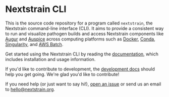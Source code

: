 # Nextstrain CLI

This is the source code repository for a program called `nextstrain`, the
Nextstrain command-line interface (CLI).  It aims to provide a consistent way
to run and visualize pathogen builds and access Nextstrain components like
[Augur][] and [Auspice][] across computing platforms such as [Docker][],
[Conda][], [Singularity][], and [AWS Batch][].

Get started using the Nextstrain CLI by reading the [documentation][], which
includes installation and usage information.

If you'd like to contribute to development, the [development docs][] should
help you get going.  We're glad you'd like to contribute!

If you need help (or just want to say hi!), [open an issue][] or send us an
email to <hello@nextstrain.org>.


[Augur]: https://docs.nextstrain.org/projects/augur/
[Auspice]: https://docs.nextstrain.org/projects/auspice/
[Docker]: https://docs.nextstrain.org/projects/cli/page/runtimes/docker/
[Conda]: https://docs.nextstrain.org/projects/cli/page/runtimes/conda/
[Singularity]: https://docs.nextstrain.org/projects/cli/page/runtimes/singularity/
[AWS Batch]: https://docs.nextstrain.org/projects/cli/page/runtimes/aws-batch/
[documentation]: https://docs.nextstrain.org/projects/cli/
[development docs]: https://docs.nextstrain.org/projects/cli/page/development/
[open an issue]: https://github.com/nextstrain/cli/issues/new
